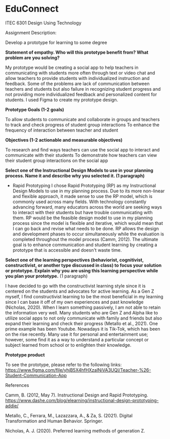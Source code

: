# EduConnect
ITEC 6301 Design Using Technology 

Assignment Description: 

Develop a prototype for learning to some degree

**Statement of empathy. Who will this prototype benefit from? What problem are you solving?**

My prototype would be creating a social app to help teachers in communicating with students more often through text or video chat and allow teachers to provide students with individualized instruction and feedback. Some of the problems are lack of communication between teachers and students but also failure in recognizing student progress and not providing more individualized feedback and personalized content for students. I used Figma to create my prototype design. 

**Prototype Goals (1-2 goals)**

To allow students to communicate and collaborate in groups and teachers to track and check progress of student group interactions
To enhance the frequency of interaction between teacher and student 


**Objectives (1-2 actionable and measurable objectives)**

To research and find ways teachers can use the social app to interact and communicate with their students 
To demonstrate how teachers can view their student group interactions on the social app


**Select one of the Instructional Design Models to use in your planning process. Name it and describe why you selected it. (1 paragraph)**

- Rapid Prototyping 
I chose Rapid Prototyping (RP) as my Instructional Design Models to use in my planning process. Due to its more non-linear and flexible approach, it made sense to use the RP model, which is commonly used across many fields. With technology constantly advancing forward, many educators across the world are seeking ways to interact with their students but have trouble communicating with them. 
RP would be the feasible design model to use in my planning process since the model is flexible and iterative, which would mean that I can go back and revise what needs to be done. RP allows the design and development phases to occur simultaneously while the evaluation is completed throughout the model process (Camm, 2012). The ultimate goal is to enhance communication and student learning by creating a prototype that is accessible and doesn't waste time. 


**Select one of the learning perspectives (behaviorist, cognitivist, constructivist, or another type discussed in class) to focus your solution or prototype.  Explain why you are using this learning perspective while you plan your prototype.** (1 paragraph)

I have decided to go with the constructivist learning style since it is centered on the students and advocates for active learning. As a Gen Z myself, I find constructivist learning to be the most beneficial in my learning since I can base it off of my own experiences and past knowledge (Nicholas, 2020). When I learn something passively, I am not able to retain the information very well. Many students who are Gen Z and Alpha like to utilize social apps to not only communicate with family and friends but also expand their learning and check their progress (Metallo et al., 2021). One prime example has been Youtube. Nowadays it is Tik-Tok, which has been on the rise recently. Many use it for personal and entertainment use; however, some find it as a way to understand a particular concept or subject learned from school or to enlighten their knowledge. 

**Prototype product**

To see the prototype, please refer to the following links: 
https://www.figma.com/file/yhjB5X4hfHXzalNiVA3UQI/Teacher-%26-Student-Communication-App


References

Camm, B. (2012, May 7). Instructional Design and Rapid Prototyping. https://www.dashe.com/blog/elearning/instructional-design-prototyping-addie/

Metallo, C., Ferrara, M., Lazazzara, A., & Za, S. (2021). Digital Transformation and Human Behavior. Springer.

Nicholas, A. J. (2020). Preferred learning methods of generation Z.
